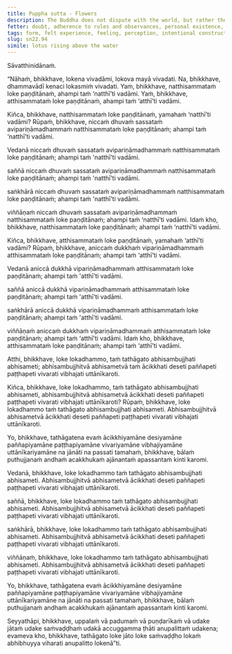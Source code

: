 ```yaml
---
title: Puppha sutta - Flowers
description: The Buddha does not dispute with the world, but rather the world disputes with him. He agrees with what the wise in the world accept as existing and not existing, and then explains the characteristics of the five aggregates in regards to what exists and what does not exist.
fetter: doubt, adherence to rules and observances, personal existence, conceit, ignorance
tags: form, felt experience, feeling, perception, intentional constructs, consciousness, dispute, wise, impermanent, permanent, enduring, eternal, dissatisfactory, subject to change, tainted, untainted, immature, ignorance, sn, sn22-34, sn22
slug: sn22.94
simile: lotus rising above the water
---
```


Sāvatthinidānaṁ.

“Nāhaṁ, bhikkhave, lokena vivadāmi, lokova mayā vivadati. Na, bhikkhave, dhammavādī kenaci lokasmiṁ vivadati. Yaṁ, bhikkhave, natthisammataṁ loke paṇḍitānaṁ, ahampi taṁ ‘natthī’ti vadāmi. Yaṁ, bhikkhave, atthisammataṁ loke paṇḍitānaṁ, ahampi taṁ ‘atthī’ti vadāmi.

Kiñca, bhikkhave, natthisammataṁ loke paṇḍitānaṁ, yamahaṁ ‘natthī’ti vadāmi? Rūpaṁ, bhikkhave, niccaṁ dhuvaṁ sassataṁ avipariṇāmadhammaṁ natthisammataṁ loke paṇḍitānaṁ; ahampi taṁ ‘natthī’ti vadāmi.

Vedanā niccaṁ dhuvaṁ sassataṁ avipariṇāmadhammaṁ natthisammataṁ loke paṇḍitānaṁ; ahampi taṁ 'natthī'ti vadāmi.

saññā niccaṁ dhuvaṁ sassataṁ avipariṇāmadhammaṁ natthisammataṁ loke paṇḍitānaṁ; ahampi taṁ 'natthī'ti vadāmi.

saṅkhārā niccaṁ dhuvaṁ sassataṁ avipariṇāmadhammaṁ natthisammataṁ loke paṇḍitānaṁ; ahampi taṁ 'natthī'ti vadāmi.

viññāṇaṁ niccaṁ dhuvaṁ sassataṁ avipariṇāmadhammaṁ natthisammataṁ loke paṇḍitānaṁ; ahampi taṁ ‘natthī’ti vadāmi. Idaṁ kho, bhikkhave, natthisammataṁ loke paṇḍitānaṁ; ahampi taṁ ‘natthī’ti vadāmi.

Kiñca, bhikkhave, atthisammataṁ loke paṇḍitānaṁ, yamahaṁ ‘atthī’ti vadāmi? Rūpaṁ, bhikkhave, aniccaṁ dukkhaṁ vipariṇāmadhammaṁ atthisammataṁ loke paṇḍitānaṁ; ahampi taṁ ‘atthī’ti vadāmi.

Vedanā aniccā dukkhā vipariṇāmadhammaṁ atthisammataṁ loke paṇḍitānaṁ; ahampi taṁ 'atthī'ti vadāmi.

saññā aniccā dukkhā vipariṇāmadhammaṁ atthisammataṁ loke paṇḍitānaṁ; ahampi taṁ 'atthī'ti vadāmi.

saṅkhārā aniccā dukkhā vipariṇāmadhammaṁ atthisammataṁ loke paṇḍitānaṁ; ahampi taṁ 'atthī'ti vadāmi.

viññāṇaṁ aniccaṁ dukkhaṁ vipariṇāmadhammaṁ atthisammataṁ loke paṇḍitānaṁ; ahampi taṁ ‘atthī’ti vadāmi. Idaṁ kho, bhikkhave, atthisammataṁ loke paṇḍitānaṁ; ahampi taṁ ‘atthī’ti vadāmi.

Atthi, bhikkhave, loke lokadhammo, taṁ tathāgato abhisambujjhati abhisameti; abhisambujjhitvā abhisametvā taṁ ācikkhati deseti paññapeti paṭṭhapeti vivarati vibhajati uttānīkaroti.

Kiñca, bhikkhave, loke lokadhammo, taṁ tathāgato abhisambujjhati abhisameti, abhisambujjhitvā abhisametvā ācikkhati deseti paññapeti paṭṭhapeti vivarati vibhajati uttānīkaroti? Rūpaṁ, bhikkhave, loke lokadhammo taṁ tathāgato abhisambujjhati abhisameti. Abhisambujjhitvā abhisametvā ācikkhati deseti paññapeti paṭṭhapeti vivarati vibhajati uttānīkaroti.

Yo, bhikkhave, tathāgatena evaṁ ācikkhiyamāne desiyamāne paññapiyamāne paṭṭhapiyamāne vivariyamāne vibhajiyamāne uttānīkariyamāne na jānāti na passati tamahaṁ, bhikkhave, bālaṁ puthujjanaṁ andhaṁ acakkhukaṁ ajānantaṁ apassantaṁ kinti karomi.

Vedanā, bhikkhave, loke lokadhammo taṁ tathāgato abhisambujjhati abhisameti. Abhisambujjhitvā abhisametvā ācikkhati deseti paññapeti paṭṭhapeti vivarati vibhajati uttānīkaroti.

saññā, bhikkhave, loke lokadhammo taṁ tathāgato abhisambujjhati abhisameti. Abhisambujjhitvā abhisametvā ācikkhati deseti paññapeti paṭṭhapeti vivarati vibhajati uttānīkaroti.

saṅkhārā, bhikkhave, loke lokadhammo taṁ tathāgato abhisambujjhati abhisameti. Abhisambujjhitvā abhisametvā ācikkhati deseti paññapeti paṭṭhapeti vivarati vibhajati uttānīkaroti.

viññāṇaṁ, bhikkhave, loke lokadhammo taṁ tathāgato abhisambujjhati abhisameti. Abhisambujjhitvā abhisametvā ācikkhati deseti paññapeti paṭṭhapeti vivarati vibhajati uttānīkaroti.

Yo, bhikkhave, tathāgatena evaṁ ācikkhiyamāne desiyamāne paññapiyamāne paṭṭhapiyamāne vivariyamāne vibhajiyamāne uttānīkariyamāne na jānāti na passati tamahaṁ, bhikkhave, bālaṁ puthujjanaṁ andhaṁ acakkhukaṁ ajānantaṁ apassantaṁ kinti karomi.

Seyyathāpi, bhikkhave, uppalaṁ vā padumaṁ vā puṇḍarīkaṁ vā udake jātaṁ udake saṁvaḍḍhaṁ udakā accuggamma ṭhāti anupalittaṁ udakena; evameva kho, bhikkhave, tathāgato loke jāto loke saṁvaḍḍho lokaṁ abhibhuyya viharati anupalitto lokenā”ti.
